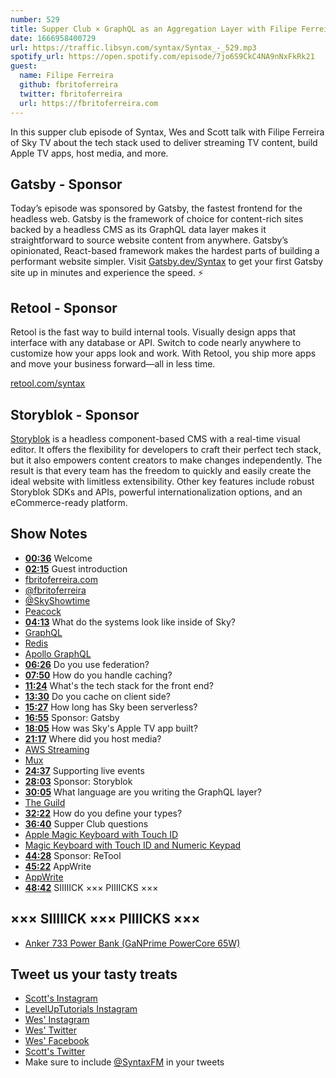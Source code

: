 ```yaml
---
number: 529
title: Supper Club × GraphQL as an Aggregation Layer with Filipe Ferreira of Sky TV
date: 1666958400729
url: https://traffic.libsyn.com/syntax/Syntax_-_529.mp3
spotify_url: https://open.spotify.com/episode/7jo6S9CkC4NA9nNxFkRk21
guest:
  name: Filipe Ferreira
  github: fbritoferreira
  twitter: fbritoferreira
  url: https://fbritoferreira.com
---
```


In this supper club episode of Syntax, Wes and Scott talk with Filipe Ferreira of Sky TV about the tech stack used to deliver streaming TV content, build Apple TV apps, host media, and more.

## Gatsby - Sponsor

Today’s episode was sponsored by Gatsby, the fastest frontend for the headless web. Gatsby is the framework of choice for content-rich sites backed by a headless CMS as its GraphQL data layer makes it straightforward to source website content from anywhere. Gatsby’s opinionated, React-based framework makes the hardest parts of building a performant website simpler. Visit [Gatsby.dev/Syntax](https://gatsby.dev/Syntax) to get your first Gatsby site up in minutes and experience the speed. ⚡️

## Retool - Sponsor

Retool is the fast way to build internal tools. Visually design apps that interface with any database or API. Switch to code nearly anywhere to customize how your apps look and work. With Retool, you ship more apps and move your business forward—all in less time.

[retool.com/syntax](http://retool.com/syntax)

## Storyblok - Sponsor

[Storyblok](https://www.storyblok.com/?utm_source=syntaxfm&utm_medium=sponsor&utm_campaign=AWA_SPON_SFM_TRA&utm_content=syntaxfm-podcast) is a headless component-based CMS with a real-time visual editor. It offers the flexibility for developers to craft their perfect tech stack, but it also empowers content creators to make changes independently. The result is that every team has the freedom to quickly and easily create the ideal website with limitless extensibility. Other key features include robust Storyblok SDKs and APIs, powerful internationalization options, and an eCommerce-ready platform.

## Show Notes

* **[00:36](#t=00:36)** Welcome
* **[02:15](#t=02:15)** Guest introduction
* [fbritoferreira.com](https://fbritoferreira.com)
* [@fbritoferreira](https://twitter.com/fbritoferreira)
* [@SkyShowtime](https://mobile.twitter.com/SkyShowtime)
* [Peacock](https://mobile.twitter.com/peacock)
* **[04:13](#t=04:13)** What do the systems look like inside of Sky?
* [GraphQL](https://www.graphql.com)
* [Redis](https://redis.io)
* [Apollo GraphQL](https://www.apollographql.com)
* **[06:26](#t=06:26)** Do you use federation?
* **[07:50](#t=07:50)** How do you handle caching?
* **[11:24](#t=11:24)** What's the tech stack for the front end?
* **[13:30](#t=13:30)** Do you cache on client side?
* **[15:27](#t=15:27)** How long has Sky been serverless?
* **[16:55](#t=16:55)** Sponsor: Gatsby
* **[18:05](#t=18:05)** How was Sky's Apple TV app built?
* **[21:17](#t=21:17)** Where did you host media?
* [AWS Streaming](https://aws.amazon.com/media/direct-to-consumer-d2c-streaming/)
* [Mux](https://www.mux.com)
* **[24:37](#t=24:37)** Supporting live events
* **[28:03](#t=28:03)** Sponsor: Storyblok
* **[30:05](#t=30:05)** What language are you writing the GraphQL layer?
* [The Guild](https://www.the-guild.dev)
* **[32:22](#t=32:22)** How do you define your types?
* **[36:40](#t=36:40)** Supper Club questions
* [Apple Magic Keyboard with Touch ID](https://www.apple.com/shop/product/MK293LL/A/magic-keyboard-with-touch-id-for-mac-models-with-apple-silicon-us-english?fnode=882ee89d5200bd42d9dfdb18ea688d2284453eef35a10d6d1154de2d917c59e1edbd4796140e0decd50ffa8f8c4257d359a9c5370dd91b4fd7ff1ca816e69c2101a97e0e452c1844b6387e49a9dd84f9fd4a36eb78f0f95e050323fa7fd48182)
* [Magic Keyboard with Touch ID and Numeric Keypad](https://www.apple.com/shop/product/MMMR3LL/A/magic-keyboard-with-touch-id-and-numeric-keypad-for-mac-models-with-apple-silicon-us-english-black-keys?fnode=4c07059c2c01bc9ba2a54f0652c4be0b2d1ba2671c434806d779030bf9e5528ae9e36e718a6ebb1887cb752fbad06477606b200b4eefc2a66c894a24cc214c6c36485aae46d6632518a80da22efd54cbc2ed617c7fa8c6737af423fe6f3208d05f33e8df5aa6fbf8da0267b2be277c39)
* **[44:28](#t=44:28)** Sponsor: ReTool
* **[45:22](#t=45:22)** AppWrite
* [AppWrite](https://appwrite.io)
* **[48:42](#t=48:42)** SIIIIICK ××× PIIIICKS ×××

## ××× SIIIIICK ××× PIIIICKS ×××

* [Anker 733 Power Bank (GaNPrime PowerCore 65W)](https://www.anker.com/products/a1651?ref=ganprime_top_itemlist&variant=41974350250134)

## Tweet us your tasty treats

* [Scott's Instagram](https://www.instagram.com/stolinski/)
* [LevelUpTutorials Instagram](https://www.instagram.com/LevelUpTutorials/)
* [Wes' Instagram](https://www.instagram.com/wesbos/)
* [Wes' Twitter](https://twitter.com/wesbos)
* [Wes' Facebook](https://www.facebook.com/wesbos.developer)
* [Scott's Twitter](https://twitter.com/stolinski)
* Make sure to include [@SyntaxFM](https://twitter.com/SyntaxFM) in your tweets
